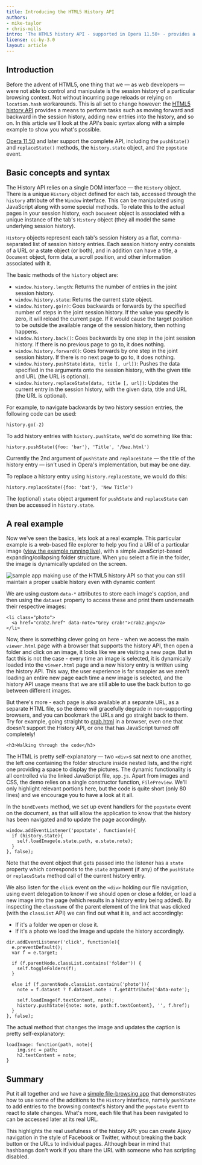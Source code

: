 ```yaml
---
title: Introducing the HTML5 History API
authors:
- mike-taylor
- chris-mills
intro: 'The HTML5 history API - supported in Opera 11.50+ - provides a means to perform tasks such as moving forward and backward in the session history, adding new entries into the history, and so on. In this article we’ll look at the API’s basic syntax along with a simple example to show you what’s possible.'
license: cc-by-3.0
layout: article
---
```

<h2>Introduction</h2>


<p>Before the advent of HTML5, one thing that we &mdash; as web developers &mdash; were not able to control and manipulate is the session history of a particular browsing context. Not without incurring page reloads or relying on <code>location.hash</code> workarounds. This is all set to change however: the <a href="http://dev.w3.org/html5/spec/history.html">HTML5 history API</a> provides a means to perform tasks such as moving forward and backward in the session history, adding new entries into the history, and so on. In this article we'll look at the API's basic syntax along with a simple example to show you what's possible.</p>

<p class="note"><a href="http://www.opera.com/browser/">Opera 11.50</a> and later support the complete API, including the <code>pushState()</code> and <code>replaceState()</code> methods, the <code>history.state</code> object, and the <code>popstate</code> event.</p>


<h2>Basic concepts and syntax</h2>

<p>The History API relies on a single DOM interface &mdash; the <code>History</code> object. There is a unique <code>History</code> object defined for each tab, accessed through the <code>history</code> attribute of the <code>Window</code> interface. This can be manipulated using JavaScript along with some special methods. To relate this to the actual pages in your session history, each <code>Document</code> object is associated with a unique instance of the tab's <code>History</code> object (they all model the same underlying session history).</p>

<p><code>History</code> objects represent each tab's session history as a flat, comma-separated list of session history entries. Each session history entry consists of a URL or a state object (or both), and in addition can have a title, a <code>Document</code> object, form data, a scroll position, and other information associated with it.</p>

<p>The basic methods of the <code>history</code> object are:</p>

<ul>
<li><code>window.history.length</code>: Returns the number of entries in the joint session history.</li>
<li><code>window.history.state</code>: Returns the current state object.</li>
<li><code>window.history.go(n)</code>: Goes backwards or forwards by the specified number of steps in the joint session history. If the value you specify is zero, it will reload the current page. If it would cause the target position to be outside the available range of the session history, then nothing happens.</li>
<li><code>window.history.back()</code>: Goes backwards by one step in the joint session history. If there is no previous page to go to, it does nothing.</li>
<li><code>window.history.forward()</code>: Goes forwards by one step in the joint session history. If there is no next page to go to, it does nothing.</li>
<li><code>window.history.pushState(data, title [, url])</code>: Pushes the data specified in the arguments onto the session history, with the given title and URL (the URL is optional).</li>
<li><code>window.history.replaceState(data, title [, url])</code>: Updates the current entry in the session history, with the given data, title and URL (the URL is optional).</li>
</ul>

<p>For example, to navigate backwards by two history session entries, the following code can be used:</p>
<pre><code>history.go(-2)</code></pre>

<p>To add history entries with <code>history.pushState</code>, we'd do something like this:

<pre><code>history.pushState({foo: 'bar'}, 'Title', '/baz.html')</code></pre>

<p class="note">Currently the 2nd argument of <code>pushState</code> and <code>replaceState</code> &mdash; the title of the history entry &mdash; isn't used in Opera's implementation, but may be one day.</p>

<p>To replace a history entry using <code>history.replaceState</code>, we would do this:</p>

<pre><code>history.replaceState({foo: 'bat'}, 'New Title')</code></pre>

<p>The (optional) <code>state</code> object argument for <code>pushState</code> and <code>replaceState</code> can then be accessed in <code>history.state</code>.


<h2>A real example</h2>

<p>Now we've seen the basics, lets look at a real example. This particular example is a web-based file explorer to help you find a URI of a particular image (<a href="http://people.opera.com/miket/2011/6/viewer.html">view the example running live</a>), with a simple JavaScript-based expanding/collapsing folder structure. When you select a file in the folder, the image is dynamically updated on the screen.</p>

<p><img src="example.png" alt="sample app making use of the HTML5 history API so that you can still maintain a proper usable history even with dynamic content"></p>

<p>We are using custom <code>data-*</code> attributes to store each image's caption, and then using the <code>dataset</code> property to access these and print them underneath their respective images:</p>

<pre><code>&lt;li class="photo"&gt;
  &lt;a href="crab2.href" data-note="Grey crab!"&gt;crab2.png&lt;/a&gt;
&lt;/li&gt;</code></pre>

<p>Now, there is something clever going on here - when we access the main <code>viewer.html</code> page with a browser that supports the history API, then open a folder and click on an image, it looks like we are visiting a new page. But in fact this is not the case - every time an image is selected, it is dynamically loaded into the <code>viewer.html</code> page and a new history entry is written using the history API. This way, the user experience is far snappier as we aren't loading an entire new page each time a new image is selected, and the history API usage means that we are still able to use the back button to go between different images.</p>

<p>But there's more - each page is also available at a separate URL, as a separate HTML file, so the demo will gracefully degrade in non-supporting browsers, and you can bookmark the URLs and go straight back to them. Try for example, going straight to <a href="http://people.opera.com/miket/2011/6/crab.html">crab.html</a> in a browser, even one that doesn't support the History API, or one that has JavaScript turned off completely!</p>

    <h3>Walking through the code</h3>

<p>The HTML is pretty self-explanatory &mdash; two <code>&lt;div&gt;</code>s sat next to one another, the left one containing the folder structure inside nested lists, and the right one providing a space to display the pictures. The dynamic functionality is all controlled via the linked JavaScript file, <code>app.js</code>. Apart from images and CSS, the demo relies on a single constructor function, <code>FilePreview</code>. We'll only highlight relevant portions here, but the code is quite short (only 80 lines) and we encourage you to have a look at it all.</p>

<p>In the <code>bindEvents</code> method, we set up event handlers for the <code>popstate</code> event on the document, as that will allow the application to know that the history has been navigated and to update the page accordingly.</p>

<pre><code>window.addEventListener('popstate', function(e){
  if (history.state){
    self.loadImage(e.state.path, e.state.note);
  }
}, false);</pre></code>

<p>Note that the event object that gets passed into the listener has a <code>state</code> property which corresponds to the <code>state</code> argument (if any) of the <code>pushState</code> or <code>replaceState</code> method call of the current history entry.

<p>We also listen for the <code>click</code> event on the <code>&lt;div&gt;</code> holding our file navigation, using event delegation to know if we should open or close a folder, or load a new image into the page (which results in a history entry being added). By inspecting the <code>className</code> of the parent element of the link that was clicked (with the <code>classList</code> API) we can find out what it is, and act accordingly:</p>

<ul>
<li>If it's a folder we open or close it.</li>
<li>If it's a photo we load the image and update the history accordingly.</li>
</ul>

<pre><code>dir.addEventListener('click', function(e){
  e.preventDefault();
  var f = e.target;

  if (f.parentNode.classList.contains('folder')) {
    self.toggleFolders(f);
  }

  else if (f.parentNode.classList.contains('photo')){
    note = f.dataset ? f.dataset.note : f.getAttribute('data-note');

    self.loadImage(f.textContent, note);
    history.pushState({note: note, path:f.textContent}, '', f.href);
  }
}, false);</pre></code>

<p>The actual method that changes the image and updates the caption is pretty self-explanatory:</p>

<pre><code>loadImage: function(path, note){
    img.src = path;
    h2.textContent = note;
}</pre></code>

<h2>Summary</h2>

<p>Put it all together and we have a <a href="http://people.opera.com/miket/2011/6/viewer.html">simple file-browsing app</a> that demonstrates how to use some of the additions to the <code>History</code> interface, namely <code>pushState</code> to add entries to the browsing context's history and the <code>popstate</code> event to react to state changes. What's more, each file that has been navigated to can be accessed later at its real URL.

<p>This highlights the real usefulness of the history API: you can create Ajaxy navigation in the style of Facebook or Twitter, without breaking the back button or the URLs to individual pages. Although bear in mind that hashbangs don't work if you share the URL with someone who has scripting disabled.</p>

